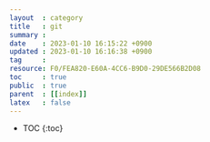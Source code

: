 ```yaml
---
layout  : category
title   : git
summary : 
date    : 2023-01-10 16:15:22 +0900
updated : 2023-01-10 16:16:38 +0900
tag     : 
resource: F0/FEA820-E60A-4CC6-B9D0-29DE566B2D08
toc     : true
public  : true
parent  : [[index]]
latex   : false
---
```

* TOC
{:toc}

# 
